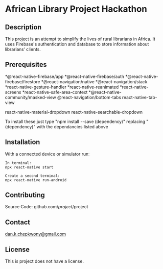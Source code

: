 # African Library Project Hackathon

## Description

This project is an attempt to simplify the lives of rural librarians in Africa.
It uses Firebase's authentication and database to store information about librarians' clients.

## Prerequisites

*@react-native-firebase/app
*@react-native-firebase/auth
*@react-native-firebase/firestore
*@react-navigation/native
*@react-navigation/stack
*react-native-gesture-handler
*react-native-reanimated
*react-native-screens
*react-native-safe-area-context
*@react-native-community/masked-view
@react-navigation/bottom-tabs
react-native-tab-view

react-native-material-dropdown
react-native-searchable-dropdown

To install these just type "npm install --save (dependency)"
replacing "(dependency)" with the dependancies listed above

## Installation

With a connected device or simulator run:

    In terminal:
    npx react-native start

    Create a second terminal:
    npx react-native run-android

## Contributing

Source Code: github.com/$project/$project

## Contact

dan.k.chepkwony@gmail.com

## License

This is project does not have a license.
